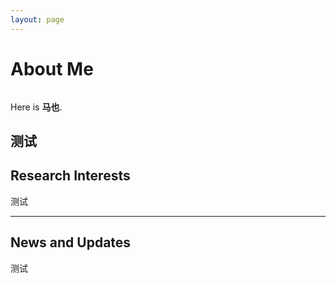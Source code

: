 ```yaml
---
layout: page
---
```


# About Me

<img src="" class="floatpic">

Here is **马也**.<br>

测试
---

## Research Interests

测试

---

## News and Updates

测试

<br>

